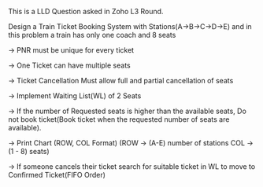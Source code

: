 This is a LLD Question asked in Zoho L3 Round.

Design a Train Ticket Booking System with Stations(A->B->C->D->E) and in this problem a train has only one coach and 8 seats

-> PNR must be unique for every ticket

-> One Ticket can have multiple seats

-> Ticket Cancellation Must allow full and partial cancellation of seats

-> Implement Waiting List(WL) of 2 Seats

-> If the number of Requested seats is higher than the available seats, Do not book ticket(Book ticket when the requested number of seats are available).

-> Print Chart (ROW, COL Format) (ROW -> (A-E) number of stations COL -> (1 - 8) seats)

-> If someone cancels their ticket search for suitable ticket in WL to move to Confirmed Ticket(FIFO Order)
